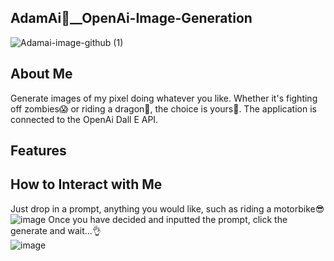 ## AdamAi🤖__OpenAi-Image-Generation
![Adamai-image-github (1)](https://github.com/adamalrasi/AdamAi__OpenAi-Image-Generator/assets/147779056/57686874-1931-46e7-ab53-f57b423df784)

## About Me
Generate images of my pixel doing whatever you like. Whether it's fighting off zombies😱 or riding a dragon🐉, the choice is yours🙌. The application is connected to the OpenAi Dall E API.

## Features



## How to Interact with Me
Just drop in a prompt, anything you would like, such as riding a motorbike😎 <br>
![image](https://github.com/adamalrasi/AdamAi__OpenAi-Image-Generator/assets/147779056/8e2b44dc-bf48-48b3-a7c7-2b192e5780e5) 
Once you have decided and inputted the prompt, click the generate and wait...👌 <br>
![image](https://github.com/adamalrasi/AdamAi__OpenAi-Image-Generator/assets/147779056/12b22cd7-5043-4be2-96ef-92a5c2a4f390)

